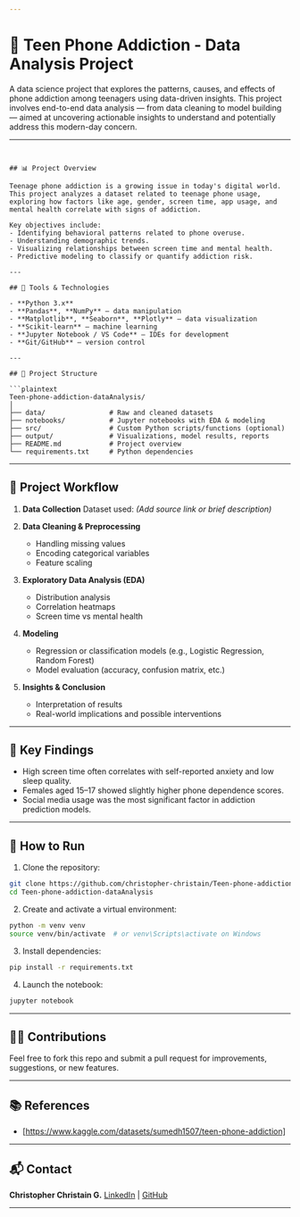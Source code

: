 ```yaml
---

````
# 📱 Teen Phone Addiction - Data Analysis Project

A data science project that explores the patterns, causes, and effects of phone addiction among teenagers using data-driven insights. This project involves end-to-end data analysis — from data cleaning to model building — aimed at uncovering actionable insights to understand and potentially address this modern-day concern.

---
```


## 📊 Project Overview

Teenage phone addiction is a growing issue in today's digital world. This project analyzes a dataset related to teenage phone usage, exploring how factors like age, gender, screen time, app usage, and mental health correlate with signs of addiction.

Key objectives include:
- Identifying behavioral patterns related to phone overuse.
- Understanding demographic trends.
- Visualizing relationships between screen time and mental health.
- Predictive modeling to classify or quantify addiction risk.

---

## 🧰 Tools & Technologies

- **Python 3.x**
- **Pandas**, **NumPy** – data manipulation
- **Matplotlib**, **Seaborn**, **Plotly** – data visualization
- **Scikit-learn** – machine learning
- **Jupyter Notebook / VS Code** – IDEs for development
- **Git/GitHub** – version control

---

## 📁 Project Structure

```plaintext
Teen-phone-addiction-dataAnalysis/
│
├── data/                # Raw and cleaned datasets
├── notebooks/           # Jupyter notebooks with EDA & modeling
├── src/                 # Custom Python scripts/functions (optional)
├── output/              # Visualizations, model results, reports
├── README.md            # Project overview
└── requirements.txt     # Python dependencies
````

---

## 🧪 Project Workflow

1. **Data Collection**
   Dataset used: *(Add source link or brief description)*

2. **Data Cleaning & Preprocessing**

   * Handling missing values
   * Encoding categorical variables
   * Feature scaling

3. **Exploratory Data Analysis (EDA)**

   * Distribution analysis
   * Correlation heatmaps
   * Screen time vs mental health

4. **Modeling**

   * Regression or classification models (e.g., Logistic Regression, Random Forest)
   * Model evaluation (accuracy, confusion matrix, etc.)

5. **Insights & Conclusion**

   * Interpretation of results
   * Real-world implications and possible interventions

---

## 📌 Key Findings

* High screen time often correlates with self-reported anxiety and low sleep quality.
* Females aged 15–17 showed slightly higher phone dependence scores.
* Social media usage was the most significant factor in addiction prediction models.

---

## 🚀 How to Run

1. Clone the repository:

```bash
git clone https://github.com/christopher-christain/Teen-phone-addiction-dataAnalysis.git
cd Teen-phone-addiction-dataAnalysis
```

2. Create and activate a virtual environment:

```bash
python -m venv venv
source venv/bin/activate  # or venv\Scripts\activate on Windows
```

3. Install dependencies:

```bash
pip install -r requirements.txt
```

4. Launch the notebook:

```bash
jupyter notebook
```

---

## 🙋‍♂️ Contributions

Feel free to fork this repo and submit a pull request for improvements, suggestions, or new features.

---

## 📚 References

* \[https://www.kaggle.com/datasets/sumedh1507/teen-phone-addiction]

---

## 📬 Contact

**Christopher Christain G.**
[LinkedIn](www.linkedin.com/in/christopherchristain) | [GitHub](https://github.com/christopher-christain)

---

